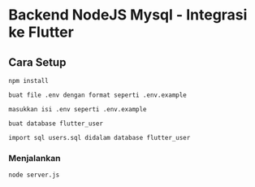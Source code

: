 # Backend NodeJS Mysql - Integrasi ke Flutter

## Cara Setup 
```
npm install
```
```
buat file .env dengan format seperti .env.example
```
```
masukkan isi .env seperti .env.example
```
```
buat database flutter_user
```
```
import sql users.sql didalam database flutter_user
```

### Menjalankan
```
node server.js
```
